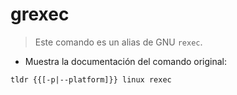 # grexec

> Este comando es un alias de GNU `rexec`.

- Muestra la documentación del comando original:

`tldr {{[-p|--platform]}} linux rexec`
